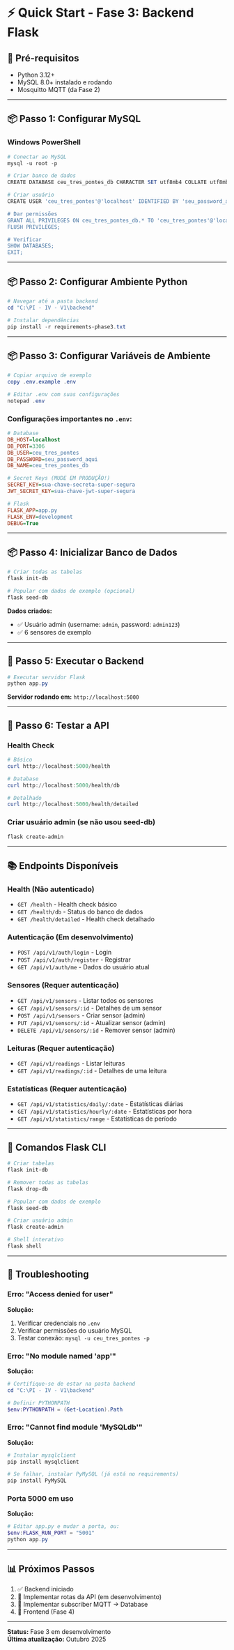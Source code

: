 # ⚡ Quick Start - Fase 3: Backend Flask

## 🎯 Pré-requisitos

- Python 3.12+
- MySQL 8.0+ instalado e rodando
- Mosquitto MQTT (da Fase 2)

---

## 📦 Passo 1: Configurar MySQL

### Windows PowerShell

```powershell
# Conectar ao MySQL
mysql -u root -p

# Criar banco de dados
CREATE DATABASE ceu_tres_pontes_db CHARACTER SET utf8mb4 COLLATE utf8mb4_unicode_ci;

# Criar usuário
CREATE USER 'ceu_tres_pontes'@'localhost' IDENTIFIED BY 'seu_password_aqui';

# Dar permissões
GRANT ALL PRIVILEGES ON ceu_tres_pontes_db.* TO 'ceu_tres_pontes'@'localhost';
FLUSH PRIVILEGES;

# Verificar
SHOW DATABASES;
EXIT;
```

---

## 📦 Passo 2: Configurar Ambiente Python

```powershell
# Navegar até a pasta backend
cd "C:\PI - IV - V1\backend"

# Instalar dependências
pip install -r requirements-phase3.txt
```

---

## 📦 Passo 3: Configurar Variáveis de Ambiente

```powershell
# Copiar arquivo de exemplo
copy .env.example .env

# Editar .env com suas configurações
notepad .env
```

### Configurações importantes no `.env`:

```ini
# Database
DB_HOST=localhost
DB_PORT=3306
DB_USER=ceu_tres_pontes
DB_PASSWORD=seu_password_aqui
DB_NAME=ceu_tres_pontes_db

# Secret Keys (MUDE EM PRODUÇÃO!)
SECRET_KEY=sua-chave-secreta-super-segura
JWT_SECRET_KEY=sua-chave-jwt-super-segura

# Flask
FLASK_APP=app.py
FLASK_ENV=development
DEBUG=True
```

---

## 📦 Passo 4: Inicializar Banco de Dados

```powershell
# Criar todas as tabelas
flask init-db

# Popular com dados de exemplo (opcional)
flask seed-db
```

**Dados criados:**
- ✅ Usuário admin (username: `admin`, password: `admin123`)
- ✅ 6 sensores de exemplo

---

## 🚀 Passo 5: Executar o Backend

```powershell
# Executar servidor Flask
python app.py
```

**Servidor rodando em:** `http://localhost:5000`

---

## 🧪 Passo 6: Testar a API

### Health Check

```powershell
# Básico
curl http://localhost:5000/health

# Database
curl http://localhost:5000/health/db

# Detalhado
curl http://localhost:5000/health/detailed
```

### Criar usuário admin (se não usou seed-db)

```powershell
flask create-admin
```

---

## 📚 Endpoints Disponíveis

### Health (Não autenticado)
- `GET /health` - Health check básico
- `GET /health/db` - Status do banco de dados
- `GET /health/detailed` - Health check detalhado

### Autenticação (Em desenvolvimento)
- `POST /api/v1/auth/login` - Login
- `POST /api/v1/auth/register` - Registrar
- `GET /api/v1/auth/me` - Dados do usuário atual

### Sensores (Requer autenticação)
- `GET /api/v1/sensors` - Listar todos os sensores
- `GET /api/v1/sensors/:id` - Detalhes de um sensor
- `POST /api/v1/sensors` - Criar sensor (admin)
- `PUT /api/v1/sensors/:id` - Atualizar sensor (admin)
- `DELETE /api/v1/sensors/:id` - Remover sensor (admin)

### Leituras (Requer autenticação)
- `GET /api/v1/readings` - Listar leituras
- `GET /api/v1/readings/:id` - Detalhes de uma leitura

### Estatísticas (Requer autenticação)
- `GET /api/v1/statistics/daily/:date` - Estatísticas diárias
- `GET /api/v1/statistics/hourly/:date` - Estatísticas por hora
- `GET /api/v1/statistics/range` - Estatísticas de período

---

## 🔧 Comandos Flask CLI

```powershell
# Criar tabelas
flask init-db

# Remover todas as tabelas
flask drop-db

# Popular com dados de exemplo
flask seed-db

# Criar usuário admin
flask create-admin

# Shell interativo
flask shell
```

---

## 🐛 Troubleshooting

### Erro: "Access denied for user"

**Solução:**
1. Verificar credenciais no `.env`
2. Verificar permissões do usuário MySQL
3. Testar conexão: `mysql -u ceu_tres_pontes -p`

### Erro: "No module named 'app'"

**Solução:**
```powershell
# Certifique-se de estar na pasta backend
cd "C:\PI - IV - V1\backend"

# Definir PYTHONPATH
$env:PYTHONPATH = (Get-Location).Path
```

### Erro: "Cannot find module 'MySQLdb'"

**Solução:**
```powershell
# Instalar mysqlclient
pip install mysqlclient

# Se falhar, instalar PyMySQL (já está no requirements)
pip install PyMySQL
```

### Porta 5000 em uso

**Solução:**
```powershell
# Editar app.py e mudar a porta, ou:
$env:FLASK_RUN_PORT = "5001"
python app.py
```

---

## 📊 Próximos Passos

1. ✅ Backend iniciado
2. 🔄 Implementar rotas da API (em desenvolvimento)
3. 🔄 Implementar subscriber MQTT → Database
4. 📅 Frontend (Fase 4)

---

**Status:** Fase 3 em desenvolvimento  
**Última atualização:** Outubro 2025
